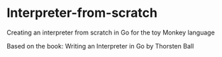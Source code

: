 # Interpreter-from-scratch
Creating an interpreter from scratch in Go for the toy Monkey language

Based on the book: Writing an Interpreter in Go by Thorsten Ball

